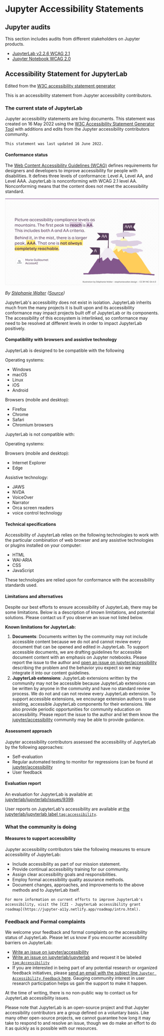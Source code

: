 # Jupyter Accessibility Statements

## Jupyter audits

This section includes audits from different stakeholders on Jupyter products.

- [JupyterLab v2.2.6 WCAG 2.1](https://github.com/jupyterlab/jupyterlab/issues/9399)
- [Jupyter Notebook WCAG 2.0](https://github.com/jupyter/accessibility/issues/7)

## Accessibility Statement for JupyterLab

Edited from the [W3C accessibility statement generator](https://www.w3.org/WAI/planning/statements/generator/#create)

This is an accessibility statement from Jupyter accessibility contributors.

### The current state of JupyterLab

Jupyter accessibility statements are living documents. This statement was created on 16 May 2022 using the [W3C Accessibility Statement Generator Tool](https://www.w3.org/WAI/planning/statements/) with additions and edits from the Jupyter accessibility contributors community.

```{note}
This statement was last updated 16 June 2022.
```

#### Conformance status

The [Web Content Accessibility Guidelines (WCAG)](https://www.w3.org/WAI/standards-guidelines/wcag) defines requirements for designers and developers to improve accessibility for people with disabilities. It defines three levels of conformance: Level A, Level AA, and Level AAA. JupyterLab is nonconforming with WCAG 2.1 level AA. Nonconforming means that the content does not meet the accessibility standard.

![Picture accessibility compliance levels as mountains. The first peak to reach is AA. This includes both A and AA criteria. Behind it, in the mist, there is a larger peak, AAA. That one is not always completely reachable--Marie Guillaumet, Access42](../images/stephaniewalter-accessibility-compliance-levels-to-reach.jpeg)

_By [Stéphanie Walter](https://stephaniewalter.design) ([Source](https://stephaniewalter.design/blog/5-illustrations-to-understand-and-promote-accessibility/))_

JupyterLab's accessibility does not exist in isolation. JupyterLab inherits much from the many projects it is built upon and its accessibility conformance may impact projects built off of JupyterLab or its components. The accessibility of this ecosystem is interlinked, so conformance may need to be resolved at different levels in order to impact JupyterLab positively.

#### Compatibility with browsers and assistive technology

JupyterLab is designed to be compatible with the following

Operating systems:

- Windows
- macOS
- Linux
- iOS
- Android

Browsers (mobile and desktop):

- Firefox
- Chrome
- Safari
- Chromium browsers

JupyterLab is not compatible with:

Operating systems:

Browsers (mobile and desktop):

- Internet Explorer
- Edge

Assistive technology:

- JAWS
- NVDA
- VoiceOver
- Narrator
- Orca screen readers
- voice control technology

#### Technical specifications

Accessibility of JupyterLab relies on the following technologies to work with the particular combination of web browser and any assistive technologies or plugins installed on your computer:

- HTML
- WAI-ARIA
- CSS
- JavaScript

These technologies are relied upon for conformance with the accessibility standards used.

#### Limitations and alternatives

Despite our best efforts to ensure accessibility of JupyterLab, there may be some limitations. Below is a description of known limitations, and potential solutions. Please contact us if you observe an issue not listed below.

**Known limitations for JupyterLab:**

1. **Documents**: Documents written by the community may not include accessible content because we do not and cannot review every document that can be opened and edited in JupyterLab. To support accessible documents, we are drafting guidelines for accessible document content with an emphasis on Jupyter notebooks. Please report the issue to the author and [open an issue on jupyter/accessibility](https://github.com/jupyter/accessibility/issues/new) describing the problem and the behavior you expect so we may integrate it into our content guidelines.
2. **JupyterLab extensions**: JupyterLab extensions written by the community may not be accessible because JupyterLab extensions can be written by anyone in the community and have no standard review process. We do not and can not review every JupyterLab extension. To support accessible extensions, we encourage extension authors to use existing, accessible JupyterLab components for their extensions. We also provide periodic opportunities for community education on accessibility. Please report the issue to the author and let them know the [jupyter/accessibility](https://github.com/jupyter/accessibility/) community may be able to provide guidance.

#### Assessment approach

Jupyter accessibility contributors assessed the accessibility of JupyterLab by the following approaches:

- Self-evaluation
- Regular automated testing to monitor for regressions (can be found at [jupyter/accessibility](https://github.com/jupyter/accessibility)
- User feedback

#### Evaluation report

An evaluation for JupyterLab is available at: [jupyterlab/jupyterlab/issues/9399](https://github.com/jupyterlab/jupyterlab/issues/9399).

User reports on JupyterLab's accessibility are available at:[the jupyterlab/jupyterlab label `tag:accessibility`](https://github.com/jupyterlab/jupyterlab/labels/tag%3AAccessibility).

### What the community is doing

#### Measures to support accessibility

Jupyter accessibility contributors take the following measures to ensure accessibility of JupyterLab:

- Include accessibility as part of our mission statement.
- Provide continual accessibility training for our community.
- Assign clear accessibility goals and responsibilities.
- Employ formal accessibility quality assurance methods.
- Document changes, approaches, and improvements to the above methods and to JupyterLab itself.

```{tip}
For more information on current efforts to improve JupyterLab's accessibility, visit the [CZI - JupyterLab accessibility grant roadmap](https://jupyter-a11y.netlify.app/roadmap/intro.html).
```

### Feedback and Formal complaints

We welcome your feedback and formal complaints on the accessibility status of JupyterLab.
Please let us know if you encounter accessibility barriers on JupyterLab:

- [Write an issue on jupyter/accessibility](https://github.com/jupyter/accessibility/issues/new)
- [Write an issue on jupyterlab/jupyterlab](https://github.com/jupyterlab/jupyterlab/issues/new) and request it be labeled [`tag:Accessibility`](https://github.com/jupyterlab/jupyterlab/labels/tag%3AAccessibility)
- If you are interested in being part of any potential research or organized feedback initiatives, please [send an email with the subject line `Jupyter Accessibility Feedback` here](mailto:ipresedo@quansight.com). Gauging community interest in user research participation helps us gain the support to make it happen.

At the time of writing, there is no non-public way to contact us for JupyterLab accessibility issues.

Please note that JupyterLab is an open-source project and that Jupyter accessibility contributors are a group defined on a voluntary basis. Like many other open-source projects, we cannot guarantee how long it may take to respond to and resolve an issue, though we do make an effort to do it as quickly as is possible with our resources.
